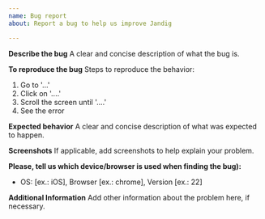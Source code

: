 ```yaml
---
name: Bug report
about: Report a bug to help us improve Jandig

---
```


**Describe the bug**
A clear and concise description of what the bug is.

**To reproduce the bug**
Steps to reproduce the behavior:
1. Go to '...'
2. Click on '....'
3. Scroll the screen until '....'
4. See the error

**Expected behavior**
A clear and concise description of what was expected to happen.

**Screenshots**
If applicable, add screenshots to help explain your problem.

**Please, tell us which device/browser is used when finding the bug):**
 - OS: [ex.: iOS], Browser [ex.: chrome], Version [ex.: 22]

**Additional Information**
Add other information about the problem here, if necessary.